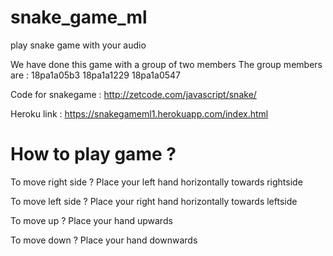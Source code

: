 # snake_game_ml
play snake game with your audio

We have done this game with a group of two members
The group members are :
18pa1a05b3
18pa1a1229
18pa1a0547

Code for snakegame : http://zetcode.com/javascript/snake/

Heroku link : https://snakegameml1.herokuapp.com/index.html

# How to play game ?

To move right side ? Place your left hand horizontally towards rightside 

To move left side ? Place your right hand horizontally towards leftside 

To move up ? Place your hand upwards

To move down ? Place your hand downwards
